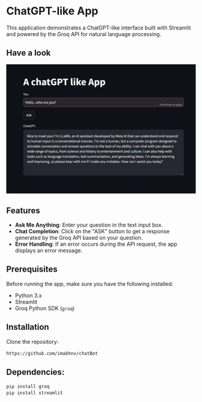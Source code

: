 # ChatGPT-like App 

This application demonstrates a ChatGPT-like interface built with Streamlit and powered by the Groq API for natural language processing.

## Have a look
<img src="https://github.com/imabhnv/chatBot/blob/main/chatGPT.png">


## Features

- **Ask Me Anything**: Enter your question in the text input box.
- **Chat Completion**: Click on the "ASK" button to get a response generated by the Groq API based on your question.
- **Error Handling**: If an error occurs during the API request, the app displays an error message.

## Prerequisites

Before running the app, make sure you have the following installed:

- Python 3.x
- Streamlit
- Groq Python SDK (`groq`)

## Installation

Clone the repository:
   ```bash
https://github.com/imabhnv/chatBot
```
## Dependencies:

```bash
pip install groq
pip install streamlit
```
